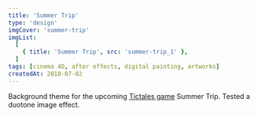 ```yaml
---
title: 'Summer Trip'
type: 'design'
imgCover: 'summer-trip'
imgList:
  [
    { title: 'Summer Trip', src: 'summer-trip_1' },
  ]
tags: [cinema 4D, after effects, digital painting, artworks]
createdAt: 2018-07-02
---
```


Background theme for the upcoming [Tictales game](https://tictales.com) Summer Trip. Tested a duotone image effect.
<!--more-->